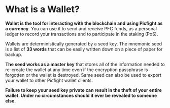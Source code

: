 # What is a Wallet?

**Wallet is the tool for interacting with the blockchain and using Picfight as a currency**. You can use it to send and receive PFC funds, as a personal ledger to record your transactions and to participate in the staking (PoS).

Wallets are deterministically generated by a seed key. The mnemonic seed is a list of **33 words** that can be easily written down on a piece of paper for backup.

**The seed works as a master key** that stores all of the information needed to re-create the wallet at any time  even if the encryption passphrase is forgotten or the wallet is destroyed. Same seed can also be used to export your wallet to other Picfight wallet clients.

**Failure to keep your seed key private can result in the theft of your entire wallet. Under no circumstances should it ever be revealed to someone else.**

